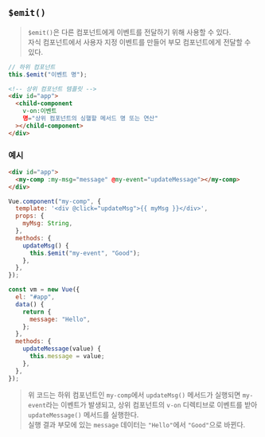 ## `$emit()`

> `$emit()`은 다른 컴포넌트에게 이벤트를 전달하기 위해 사용할 수 있다.  
> 자식 컴포넌트에서 사용자 지정 이벤트를 만들어 부모 컴포넌트에게 전달할 수 있다.

```js
// 하위 컴포넌트
this.$emit("이벤트 명");
```

```html
<!-- 상위 컴포넌트 템플릿 -->
<div id="app">
  <child-component
    v-on:이벤트
    명="상위 컴포넌트의 싱핼할 메서드 명 또는 연산"
  ></child-component>
</div>
```

### 예시

```html
<div id="app">
  <my-comp :my-msg="message" @my-event="updateMessage"></my-comp>
</div>
```

```js
Vue.component("my-comp", {
  template: '<div @click="updateMsg">{{ myMsg }}</div>',
  props: {
    myMsg: String,
  },
  methods: {
    updateMsg() {
      this.$emit("my-event", "Good");
    },
  },
});

const vm = new Vue({
  el: "#app",
  data() {
    return {
      message: "Hello",
    };
  },
  methods: {
    updateMessage(value) {
      this.message = value;
    },
  },
});
```

> 위 코드는 하위 컴포넌트인 `my-comp`에서 `updateMsg()` 메서드가 실행되면 `my-event`라는 이벤트가 발생되고, 상위 컴포넌트의 `v-on` 디렉티브로 이벤트를 받아 `updateMessage()` 메서드를 실행한다.  
> 실행 결과 부모에 있는 `message` 데이터는 `"Hello"`에서 `"Good"`으로 바뀐다.
